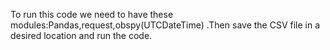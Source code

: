 To run this code we need to have these modules:Pandas,request,obspy(UTCDateTime) .Then save the CSV file in a desired location and run the code.
